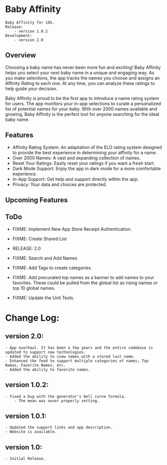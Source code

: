 # Baby Affinity
    Baby Affinity for iOS.
    Release:
        - version 1.0.2
    Development: 
        - version 2.0


## Overview
Choosing a baby name has never been more fun and exciting! Baby Affinity helps you select your next baby name in a unique and engaging way. As you make selections, the app tracks the names you choose and assigns an Affinity Rating to each one. At any time, you can analyze these ratings to help guide your decision.

Baby Affinity is proud to be the first app to introduce a name rating system for users. The app monitors your in-app selections to curate a personalized list of potential names for your baby. With over 2000 names available and growing, Baby Affinity is the perfect tool for anyone searching for the ideal baby name.


## Features
- Affinity Rating System: An adaptation of the ELO rating system designed to provide the best experience in determining your affinity for a name.
- Over 2000 Names: A vast and expanding collection of names.
- Reset Your Ratings: Easily reset your ratings if you want a fresh start.
- Dark Mode Support: Enjoy the app in dark mode for a more comfortable experience.
- In-App Support: Get help and support directly within the app.
- Privacy: Your data and choices are protected.

## Upcoming Features

## ToDo
- FIXME: Implement New App Store Receipt Authentication.
- FIXME: Create Shared List

- RELEASE: 2.0

- FIXME: Search and Add Names
- FIXME: Add Tags to create categories.
- FIXME: Add precurated top names as a banner to add names to your favorites. These could be pulled from the global list as rising names or top 10 global names.
- FIXME: Update the Unit Tests.


# Change Log:
## version 2.0:
    - App overhaul. It has been a few years and the entire codebase is updated to support new technologies.
    - Added the ability to view names with a stored last name.
    - Enhanced the feed to support multiple categories of names; Top Names, Favorite Names, etc.
    - Added the ability to favorite names.

## version 1.0.2:
    - Fixed a bug with the generator's bell curve formula.
        - The mean was never properly setting.
        
## version 1.0.1:
    - Updated the support links and app description.
    - Website is available.

## version 1.0:
    - Initial Release.
  
